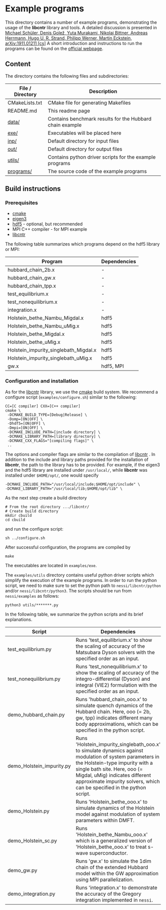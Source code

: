 # Example programs

This directory contains a number of example programs, demonstrating the usage of the **libcntr** library and tools.
A detailed discussion is presented in [Michael Schüler, Denis Golež, Yuta Murakami, Nikolaj Bittner, Andreas Herrmann, Hugo U. R. Strand, Philipp Werner, Martin Eckstein, arXiv:1911.01211 [cs]](http://arxiv.org/abs/1911.01211)
A short introduction and instructions to run the programs can be found on the [official webpage](http://www.nessi.tuxfamily.org).

## Content

The directory contains the following files and subdirectories:

File / Directory | Description
------------ | -------------
CMakeLists.txt | CMake file for generating Makefiles
README.md | This readme page
[data/](data/) | Contains benchmark results for the Hubbard chain example 
[exe/](exe/) | Executables will be placed here 
[inp/](inp/) | Default directory for input files
[out/](out/) | Default directory for output files
[utils/](utils/) | Contains python driver scripts for the example programs
[programs/](programs/) | The source code of the example programs

## Build instructions

### Prerequisites
* [cmake](https://cmake.org)
* [eigen3](http://eigen.tuxfamily.org/index.php?title=Main_Page) 
* [hdf5](https://www.hdfgroup.org/solutions/hdf5/) - optional, but recommended
* MPI C++ compiler - for MPI example
* [libcntr](libcntr/)

The following table summarizes which programs depend on the hdf5 library or MPI:

Program | Dependencies
------------ | -------------
hubbard_chain_2b.x | -  
hubbard_chain_gw.x | - 
hubbard_chain_tpp.x | -
test_equilibrium.x | -
test_nonequilibrium.x | -
integration.x | -
Holstein_bethe_Nambu_Migdal.x | hdf5
Holstein_bethe_Nambu_uMig.x | hdf5
Holstein_bethe_Migdal.x | hdf5
Holstein_bethe_uMig.x | hdf5
Holstein_impurity_singlebath_Migdal.x | hdf5
Holstein_impurity_singlebath_uMig.x | hdf5
gw.x | hdf5, MPI


### Configuration and installation

As for the [libcntr](libcntr/) library, we use the [cmake](https://cmake.org) build system. 
We recommend a configure script (`examples/configure.sh`) similar to the following:

```
CC=[C compiler] CXX=[C++ compiler]
cmake \
 -DCMAKE_BUILD_TYPE=[Debug|Release] \
 -Domp=[ON|OFF] \
 -Dhdf5=[ON|OFF] \ 
 -Dmpi=[ON|OFF] \
 -DCMAKE_INCLUDE_PATH=[include directory] \
 -DCMAKE_LIBRARY_PATH=[library directory] \
 -DCMAKE_CXX_FLAGS="[compiling flags]" \
 ..
```

The options and compiler flags are similar to the compilation of [libcntr](libcntr/) . In addition to the include and 
library paths provided for the installation of **libcntr**, the path to the library has to be provided. For example, if the eigen3 and the hdf5 library are installed under `/usr/local/`, while **libcntr** was installed under `$HOME/opt/`, one would specify
```
-DCMAKE_INCLUDE_PATH="/usr/local/include;$HOME/opt/include" \
-DCMAKE_LIBRARY_PATH="/usr/local/lib;$HOME/opt/lib" \
```

As the next step create a build directory

```
# From the root directory .../libcntr/
# Create build directory
mkdir cbuild
cd cbuild
```

and run the configure script:

```
sh ../configure.sh
```

After successful configuration, the programs are compiled by

```
make
```

The executables are located in `examples/exe`.

The `examples/utils` directory contains useful python driver scripts which simplify the execution of the example programs.
In order to run the python script, we need to make sure to set the python path to `nessi/libcntr/python` and/or `nessi/libcntr/python3`.
The scripts should be run from `nessi/examples` as follows:
```
python3 utils/*******.py
```
In the following table, we summarize the python scripts and its brief explanations.



Script | Dependencies
------------ | -------------
test_equilibrium.py |  Runs 'test_equilibrium.x' to show the scaling of accuracy of the Matsubara Dyson solvers with the specified order as an input. 
test_nonequilibrium.py |   Runs 'test_nonequilibrium.x' to show the scaling of accuracy of the integro-differential (Dyson) and integral (VIE2) formulation with the specified order as an input.  
demo_hubbard_chain.py | Runs 'hubbard_chain_ooo.x' to simulate quench dynamics of the Hubbard chain. Here,  ooo (=  2b, gw, tpp) indicates different many body approximations, which can be specified in the python script. 
demo_Holstein_impurity.py | Runs 'Holstein_impurity_singlebath_ooo.x' to simulate dynamics against modulation of system parameters in the Holstein-type impurity with a single bath site.  Here, ooo (= Migdal, uMig) indicates different approximate impurity solvers, which can be specified in the python script. 
demo_Holstein.py | Runs 'Holstein_bethe_ooo.x' to simulate dynamics of the Holstein model  against  modulation of system parameters within DMFT.
demo_Holstein_sc.py | Runs 'Holstein_bethe_Nambu_ooo.x' which is a generalized version of 'Holstein_bethe_ooo.x'  to treat s-wave superconductor.
demo_gw.py| Runs 'gw.x' to simulate the 1dim chain of the extended Hubbard model within the GW approximation using MPI parallelization. 
demo_integration.py | Runs 'integration.x' to demonstrate the accuracy of the Gregory integration implemented in `nessi`. 
